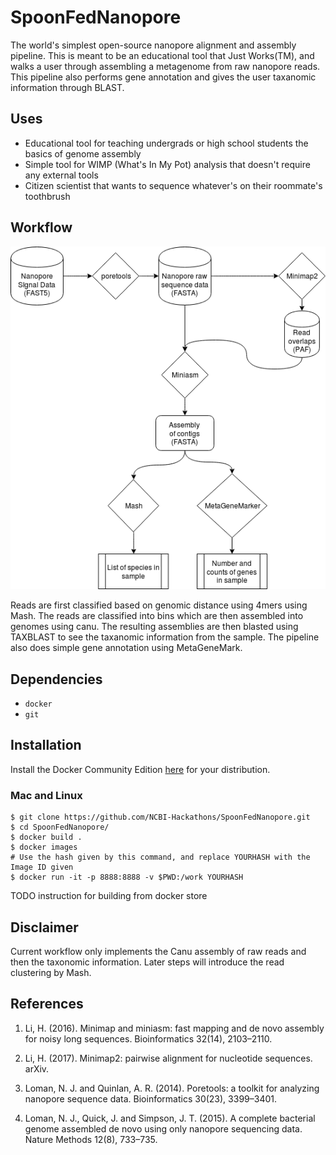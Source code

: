 # SpoonFedNanopore
The world's simplest open-source nanopore alignment and assembly pipeline. This is meant to be an educational tool that Just Works(TM), and walks a user through assembling a metagenome from raw nanopore reads. This pipeline also performs gene annotation and gives the user taxanomic information through BLAST.

## Uses
* Educational tool for teaching undergrads or high school students the basics of genome assembly
* Simple tool for WIMP (What's In My Pot) analysis that doesn't require any external tools
* Citizen scientist that wants to sequence whatever's on their roommate's toothbrush

## Workflow
![DirtPore Workflow](./images/diagram.png)

Reads are first classified based on genomic distance using 4mers using Mash. The reads are classified into bins which are then assembled into genomes using canu. The resulting assemblies are then blasted using TAXBLAST to see the taxanomic information from the sample. The pipeline also does simple gene annotation using MetaGeneMark.

## Dependencies
* `docker`
* `git`

## Installation
Install the Docker Community Edition [here](https://www.docker.com/community-edition) for your distribution.

### Mac and Linux
```
$ git clone https://github.com/NCBI-Hackathons/SpoonFedNanopore.git
$ cd SpoonFedNanopore/
$ docker build .
$ docker images
# Use the hash given by this command, and replace YOURHASH with the Image ID given
$ docker run -it -p 8888:8888 -v $PWD:/work YOURHASH
```
TODO instruction for building from docker store


## Disclaimer
Current workflow only implements the Canu assembly of raw reads and then the taxonomic information. Later steps will introduce the read clustering by Mash.

## References

1. Li, H. (2016). Minimap and miniasm: fast mapping and de novo assembly for noisy long sequences. Bioinformatics 32(14), 2103–2110.

2. Li, H. (2017). Minimap2: pairwise alignment for nucleotide sequences. arXiv.

3. Loman, N. J. and Quinlan, A. R. (2014). Poretools: a toolkit for analyzing nanopore sequence data. Bioinformatics 30(23), 3399–3401.
4. Loman, N. J., Quick, J. and Simpson, J. T. (2015). A complete bacterial genome assembled de novo using only nanopore sequencing data. Nature Methods 12(8), 733–735.
